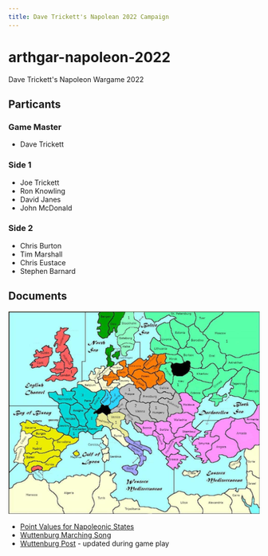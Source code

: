 ```yaml
---
title: Dave Trickett's Napolean 2022 Campaign
---
```


# arthgar-napoleon-2022
Dave Trickett's Napoleon Wargame 2022

## Particants

### Game Master

* Dave Trickett

### Side 1

* Joe Trickett
* Ron Knowling
* David Janes
* John McDonald

### Side 2

* Chris Burton
* Tim Marshall
* Chris Eustace
* Stephen Barnard

## Documents
![Europe Points Map](photos/EuropePointsMap.jpg)

* [Point Values for Napoleonic States](./Points.pdf)
* [Wuttenburg Marching Song](./WuttenburgMarchingSong.pdf)
* [Wuttenburg Post](./WuttenburgPost.pdf) - updated during game play
